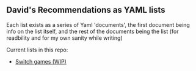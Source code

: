 David's Recommendations as YAML lists
---

Each list exists as a series of Yaml 'documents', the first document being info on the list itself, and the rest of the documents being the list (for readbility and for my own sanity while writing)

Current lists in this repo:
- [Switch games (WIP)](./switch-games.yml)